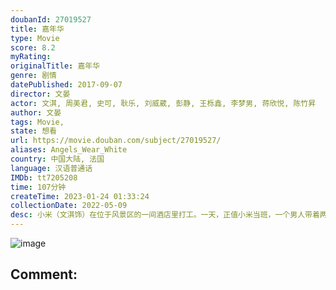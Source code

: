 ```yaml
---
doubanId: 27019527
title: 嘉年华
type: Movie
score: 8.2
myRating: 
originalTitle: 嘉年华
genre: 剧情
datePublished: 2017-09-07
director: 文晏
actor: 文淇, 周美君, 史可, 耿乐, 刘威葳, 彭静, 王栎鑫, 李梦男, 蒋欣悦, 陈竹昇
author: 文晏
tags: Movie, 
state: 想看
url: https://movie.douban.com/subject/27019527/
aliases: Angels_Wear_White
country: 中国大陆, 法国
language: 汉语普通话
IMDb: tt7205208
time: 107分钟
createTime: 2023-01-24 01:33:24
collectionDate: 2022-05-09
desc: 小米（文淇饰）在位于风景区的一间酒店里打工。一天，正值小米当班，一个男人带着两个看上去还是小学生的女孩子来开房，虽然心中所有顾虑，但小米秉着多一事不如少一事的念头替他们开了两间房。之后，在监控录像里...
---
```


![image](p2503644828.jpg)

Comment: 
---

